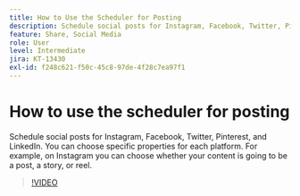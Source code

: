 ```yaml
---
title: How to Use the Scheduler for Posting
description: Schedule social posts for Instagram, Facebook, Twitter, Pinterest, and LinkedIn
feature: Share, Social Media
role: User
level: Intermediate
jira: KT-13430
exl-id: f248c621-f50c-45c8-97de-4f28c7ea97f1
---
```

# How to use the scheduler for posting

Schedule social posts for Instagram, Facebook, Twitter, Pinterest, and LinkedIn. You can choose specific properties for each platform. For example, on Instagram you can choose whether your content is going to be a post, a story, or reel.

>[!VIDEO](https://video.tv.adobe.com/v/3420242?quality=12&learn=on&hidetitle=true)
